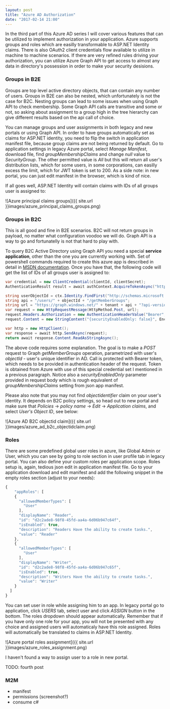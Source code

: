 ```yaml
---
layout: post
title: "Azure AD Authorization"
date: "2017-02-14 21:00"
---
```


In the third part of this Azure AD series I will cover various features that can be utilized to implement authorization in your application. Azure supports groups and roles which are easilly transformable to ASP.NET Identity claims. There is also OAuth2 client credentials flow available to utilize in machine to machine scenarios. If there are very refined rules driving your authorization, you can utilize Azure Graph API to get access to almost any data in directory's possession in order to make your security desisions.

### Groups in B2E

Groups are top level active directory objects, that can contain any number of users. Groups in B2E can also be nested, which unfortunately is not the case for B2C. Nesting groups can lead to some issues when using Graph API to check membership. Some Graph API calls are transitive and some or not, so asking about assignment to a group high in the tree hierarchy can give different results based on the api call of choice.

You can manage groups and user assignments in both legacy and new portals or using Graph API. In order to have groups automatically set as claims for ASP.NET identity, you need to flip the switch in application manifest file, because group claims are not being returned by default. Go to application settings in legacy Azure portal, select _Manage Manifest_, download file, find _groupMembershipClaims_ and change _null_ value to _SecurityGroup_. The other permitted value is _All_ but this will return all user's distribution lists, which for some users, in some corporations, can easilly excess the limit, which for JWT token is set to 200. As a side note: in new portal, you can just edit manifest in the browser, which is kind of nice.

If all goes well, ASP.NET Identity will contain claims with IDs of all groups user is assigned to:

![Azure principal claims groups]({{ site.url }}images/azure_principal_claims_groups.png)

### Groups in B2C

This is all good and fine in B2E scenarios. B2C will not return groups in payload, no matter what configuration voodoo we will do. Graph API is a way to go and fortunatelly is not that hard to play with.

To query B2C Active Directory using Graph API you need a special __service application__, other than the one you are currently working with. Set of powershell commands required to create this azure app is described in detail in [MSDN documentation][msdndoc]. Once you have that, the following code will get the list of IDs of all groups user is assigned to:

[msdndoc]: https://docs.microsoft.com/en-us/azure/active-directory-b2c/active-directory-b2c-devquickstarts-graph-dotnet#register-a-service-application-in-your-tenant

```csharp
var credential = new ClientCredential(clientId, clientSecret);
AuthenticationResult result = await authContext.AcquireTokenAsync("https://graph.windows.net/", credential);

string userObjectId = ctx.Identity.FindFirst("http://schemas.microsoft.com/identity/claims/objectidentifier").Value;
string api = "/users/" + objectId + "/getMemberGroups";
string url = "https://graph.windows.net/" + tenant + api + "?api-version=1.6";
var request = new HttpRequestMessage(HttpMethod.Post, url);
request.Headers.Authorization = new AuthenticationHeaderValue("Bearer", result.AccessToken);
request.Content = new StringContent("{securityEnabledOnly: false}", Encoding.UTF8, "application/json");

var http = new HttpClient();
var response = await http.SendAsync(request);
return await response.Content.ReadAsStringAsync();
```

The above code requires some explanation. The goal is to make a _POST_ request to Graph _getMemberGroups_ operation, parametrized with user's _objectId_ - user's unique identifier in AD. Call is protected with Bearer token, which needs to be provided in authentication header of the request. Token is obtained from Azure with use of this special credential set I mentioned in a previous paragraph. Notice also a _securityEnabledOnly_ parameter provided in request body which is rough equivalent of _groupMembershipClaims_ setting from json app manifest.

Please also note that you may not find _objectidentifier_ claim on your user's identity. It depends on B2C policy settings, so head out to new portal and make sure that _Policies_ -> _policy name_ -> _Edit_ -> _Application claims_, and select _User's Object ID_, see below:

![Azure AD B2C objectid claim]({{ site.url }}images/azure_ad_b2c_objectidclaim.png)

### Roles

There are some predefined global user roles in azure, like Global Admin or User, which you can see by going to role section in user profile tab in legacy portal. You can also define your custom roles per application scope. Roles setup is, again, tedious json edit in application manifest file. Go to your application download and edit manifest and add the following snippet in the empty roles section (adjust to your needs):

```javascript
{
    "appRoles": [
    {
      "allowedMemberTypes": [
        "User"
      ],
      "displayName": "Reader",
      "id": "d2c2ade8-98f8-45fd-aa4a-6d06b947c64f",
      "isEnabled": true,
      "description": "Readers Have the ability to create tasks.",
      "value": "Reader"
    },
    {
      "allowedMemberTypes": [
        "User"
      ],
      "displayName": "Writer",
      "id": "d2c2ade8-98f8-45fd-aa4a-6d06b947c65f",
      "isEnabled": true,
      "description": "Writers Have the ability to create tasks.",
      "value": "Writer"
    }
  ]
}
```

You can set user in role while assigning him to an app. In legacy portal go to application, click _USERS_ tab, select user and click _ASSIGN_ button in the bottom. The roles dropdown should appear automatically. Remember that if you have only one role for your app, you will not be presented with any choice and assigned users will automaticaly have this role assigned. Roles will automatically be translated to claims in ASP.NET Identity.

![Azure portal roles assignment]({{ site.url }}images/azure_roles_assignment.png)

I haven't found a way to assign user to a role in new portal.

TODO: fourth post
### M2M

* manifest
* permissions (screenshot?)
* consume c#
